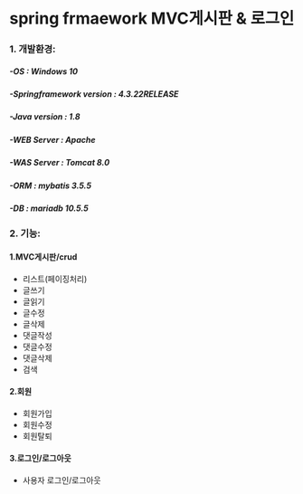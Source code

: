 # spring frmaework MVC게시판 & 로그인

### 1. 개발환경:  
   ##### -OS : Windows 10  
   ##### -Springframework version : 4.3.22RELEASE  
   ##### -Java version : 1.8  
   ##### -WEB Server : Apache  
   ##### -WAS Server : Tomcat 8.0  
   ##### -ORM : mybatis 3.5.5  
   ##### -DB : mariadb 10.5.5  

### 2. 기능:  
  #### 1.MVC게시판/crud    
  + 리스트(페이징처리)   
  + 글쓰기    
  + 글읽기    
  + 글수정   
  + 글삭제  
  + 댓글작성    
  + 댓글수정   
  + 댓글삭제    
  + 검색    
  
  #### 2.회원    
  + 회원가입    
  + 회원수정    
  + 회원탈퇴    
  
   #### 3.로그인/로그아웃    
  + 사용자 로그인/로그아웃   
  
   
